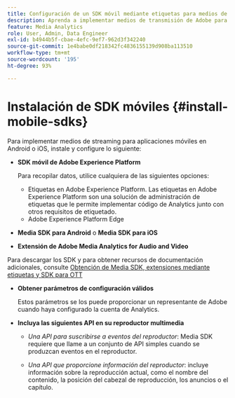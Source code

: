 ```yaml
---
title: Configuración de un SDK móvil mediante etiquetas para medios de transmisión
description: Aprenda a implementar medios de transmisión de Adobe para aplicaciones móviles.
feature: Media Analytics
role: User, Admin, Data Engineer
exl-id: b4944b5f-cbae-4efc-9ef7-962d3f342240
source-git-commit: 1e4babe0df218342fc4836155139d908ba113510
workflow-type: tm+mt
source-wordcount: '195'
ht-degree: 93%

---
```


# Instalación de SDK móviles {#install-mobile-sdks}

Para implementar medios de streaming para aplicaciones móviles en Android o iOS, instale y configure lo siguiente:

* **SDK móvil de Adobe Experience Platform**

  Para recopilar datos, utilice cualquiera de las siguientes opciones:
   * Etiquetas en Adobe Experience Platform. Las etiquetas en Adobe Experience Platform son una solución de administración de etiquetas que le permite implementar código de Analytics junto con otros requisitos de etiquetado.
   * Adobe Experience Platform Edge

* **Media SDK para Android** o **Media SDK para iOS**

* **Extensión de Adobe Media Analytics for Audio and Video**

Para descargar los SDK y para obtener recursos de documentación adicionales, consulte [Obtención de Media SDK, extensiones mediante etiquetas y SDK para OTT](/help/getting-started/download-sdks.md)

* **Obtener parámetros de configuración válidos**

  Estos parámetros se los puede proporcionar un representante de Adobe cuando haya configurado la cuenta de Analytics.

* **Incluya las siguientes API en su reproductor multimedia**

   * *Una API para suscribirse a eventos del reproductor*: Media SDK requiere que llame a un conjunto de API simples cuando se produzcan eventos en el reproductor.

   * *Una API que proporcione información del reproductor*: incluye información sobre la reproducción actual, como el nombre del contenido, la posición del cabezal de reproducción, los anuncios o el capítulo.
